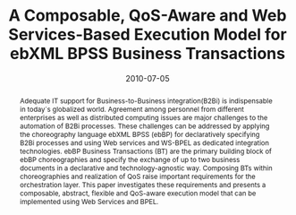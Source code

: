 ---
abstract: Adequate IT support for Business-to-Business integration(B2Bi) is indispensable
  in today´s globalized world. Agreement among personnel from different enterprises
  as well as distributed computing issues are major challenges to the automation of
  B2Bi processes. These challenges can be addressed by applying the choreography language
  ebXML BPSS (ebBP) for declaratively specifying B2Bi processes and using Web services
  and WS-BPEL as dedicated integration technologies. ebBP Business Transactions (BT)
  are the primary building block of ebBP choreographies and specify the exchange of
  up to two business documents in a declarative and technology-agnostic way. Composing
  BTs within choreographies and realization of QoS raise important requirements for
  the orchestration layer. This paper investigates these requirements and presents
  a composable, abstract, flexible and QoS-aware execution model that can be implemented
  using Web Services and BPEL.
authors:
- Andreas Schönberger
- Guido Wirtz
- Christian Huemer
- Marco Zapletal
date: '2010-07-05'
featured: false
links:
- name: Publik
  url: https://publik.tuwien.ac.at/showentry.php?ID=187712&lang=2
publication_types:
- '1'
publishDate: '2010-07-05'
specifics: 'Vortrag: 6th World Congress on Services, Miami; 05.07.2010 - 10.07.2010;
  in: "IEEE Congress on Services", IEEE Computer Society, (2010), ISBN: 978-0-7695-4129-7;
  S. 229 - 236.'
title: A Composable, QoS-Aware and Web Services-Based Execution Model for ebXML BPSS
  Business Transactions
url_pdf: ''
---